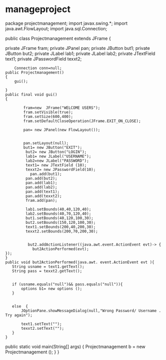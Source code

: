 # manageproject
package projectmanagement;
import javax.swing.*;
 import java.awt.FlowLayout;
import java.sql.Connection;


public class Projectmanagement extends JFrame {

   private JFrame fram;
    private JPanel pan;
    private JButton but1;
    private JButton but2;
    private JLabel lab1;
    private JLabel lab2;
    private JTextField text1;
    private JPasswordField texxt2;
     
   
        Connection conn=null;
    public Projectmanagement()
    { 
        gui();
        
    }
    public final void gui()
    {
         
            fram=new  JFrame("WELCOME USERS");
            fram.setVisible(true);
            fram.setSize(600,400);
            fram.setDefaultCloseOperation(JFrame.EXIT_ON_CLOSE);
           
            pan= new JPanel(new FlowLayout());
         
            
            pan.setLayout(null);
            but1= new JButton("EXIT");           
             but2= new JButton("LOGIN");                     
             lab1= new JLabel("USERNAME");
             lab2=new JLabel("PASSWORD");
             text1= new JTextField (10); 
             texxt2= new JPasswordField(10);
               pan.add(but1);
             pan.add(but2);
             pan.add(lab1);
             pan.add(lab2);
             pan.add(text1);
             pan.add(texxt2);
             fram.add(pan);
             
             lab1.setBounds(40,40,120,40);
             lab2.setBounds(40,70,120,40);
             but1.setBounds(40,120,100,30);
             but2.setBounds(150,120,100,30);
             text1.setBounds(200,40,200,30);
             texxt2.setBounds(200,70,200,30);
             
             
              but2.addActionListener((java.awt.event.ActionEvent evt)-> {
                but2ActionPerformed(evt);
    });
    }
    public void but2ActionPerformed(java.awt. event.ActionEvent evt ){
       String usname = text1.getText();
       String pass = texxt2.getText();
        
       
       if (usname.equals("null")&& pass.equals("null")){
           options b1= new options ();
       }
                  
       
       else  {
           JOptionPane.showMessageDialog(null,"Wrong Password/ Username . Try again");
           
           text1.setText("");
           texxt2.setText("");     
       }
    }

   public static void main(String[] args) {
      Projectmanagement b =  new Projectmanagement ();
   }
}
         
    
